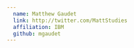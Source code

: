 ```yaml
---
  name: Matthew Gaudet
  link: http://twitter.com/MattStudies
  affiliation: IBM
  github: mgaudet
---
```

